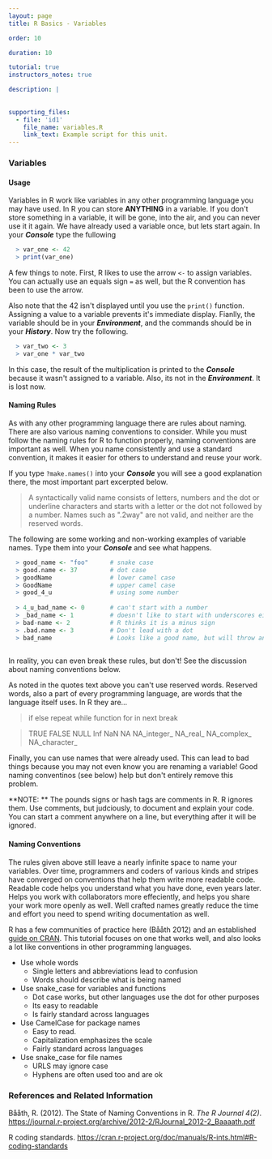```yaml
---
layout: page
title: R Basics - Variables

order: 10

duration: 10

tutorial: true
instructors_notes: true

description: |
  
    
supporting_files:
  - file: 'id1'
    file_name: variables.R
    link_text: Example script for this unit.
---
```



### Variables

#### Usage

Variables in R work like variables in any other programming language you may 
have used. In R you can store **ANYTHING** in a variable. If you don't store
something in a variable, it will be gone, into the air, and you can never
use it it again. We have already used a variable once, but lets start again.
In your **_Console_** type the fullowing

```r
  > var_one <- 42
  > print(var_one)
```

A few things to note. First, R likes to use the arrow `<-` to assign variables.
You can actually use an equals sign `=` as well, but the R convention has 
been to use the arrow.

Also note that the 42 isn't displayed until you use the `print()` function. 
Assigning a value to a variable prevents it's immediate display. Fianlly,
the variable should be in your **_Environment_**, and the commands should be in your
**_History_**. Now try the following. 

```r
  > var_two <- 3
  > var_one * var_two
```

In this case, the result of the multiplication is printed to the **_Console_** 
because it wasn't assigned to a variable. Also, its not in the **_Environment_**.
It is lost now.

#### Naming Rules

As with any other programming language there are rules about naming.
There are also various naming conventions to consider. While you must follow
the naming rules for R to function properly, naming conventions are important as
well. When you name consistently and use a standard convention, it makes it
easier for others to understand and reuse your work.

If you type `?make.names()` into your **_Console_**  you will see a good 
explanation there, the most important part excerpted below.

> A syntactically valid name consists of letters, numbers and the dot or 
> underline characters and starts with a letter or the dot not followed by a 
> number. Names such as ".2way" are not valid, and neither are the reserved words.

The following are some working and non-working examples of variable names. 
Type them into your **_Console_** and see what happens.

```r
  > good_name <- "foo"      # snake case
  > good.name <- 37         # dot case
  > goodName                # lower camel case
  > GoodName                # upper camel case
  > good_4_u                # using some number
  
  > 4_u_bad_name <- 0       # can't start with a number
  > _bad_name <- 1          # doesn't like to start with underscores either
  > bad-name <- 2           # R thinks it is a minus sign
  > .bad.name <- 3          # Don't lead with a dot
  > bad_name                # Looks like a good name, but will throw an error unless you assign a value to it.
  
```
  
In reality, you can even break these rules, but don't! See the discussion 
about naming conventions below.

As noted in the quotes text above you can't use reserved words. Reserved words,
also a part of every programming language, are words that the language itself
uses. In R they are...

> if else repeat while function for in next break

> TRUE FALSE NULL Inf NaN NA NA_integer_ NA_real_ NA_complex_ NA_character_

Finally, you can use names that were already used. This can lead to bad things
because you may not even know you are renaming a variable! Good naming 
conventinos (see below) help but don't entirely remove this problem.

**NOTE: ** The pounds signs or hash tags are comments in R. R ignores them. 
Use comments, but judciously, to document and explain your code. You can 
start a comment anywhere on a line, but everything after it will be ignored.

#### Naming Conventions

The rules given above still leave a nearly infinite space to name your variables.
Over time, programmers and coders of various kinds and stripes have converged 
on conventions that help them write more readable code. Readable code helps
you understand what you have done, even years later. Helps you work with 
collaborators more effeciently, and helps you share your work more openly as well.
Well crafted names greatly reduce the time and effort you need to spend writing
documentation as well.

R has a few communities of practice here (Bååth 2012) and an established 
[guide on CRAN](https://cran.r-project.org/doc/manuals/R-ints.html#R-coding-standards). 
This tutorial focuses on one that works well, and also looks a lot like 
conventions in other programming languages. 

* Use whole words
  * Single letters and abbreviations lead to confusion
  * Words should describe what is being named
* Use snake_case for variables and functions
  * Dot case works, but other languages use the dot for other purposes
  * Its easy to readable
  * Is fairly standard across languages
* Use CamelCase for package names
  * Easy to read. 
  * Capitalization emphasizes the scale
  * Fairly standard across languages
* Use snake_case for file names
  * URLS may ignore case
  * Hyphens are often used too and are ok

### References and Related Information

Bååth, R. (2012). The State of Naming Conventions in R. _The R Journal 4(2)_. <https://journal.r-project.org/archive/2012-2/RJournal_2012-2_Baaaath.pdf>


R coding standards. <https://cran.r-project.org/doc/manuals/R-ints.html#R-coding-standards>







